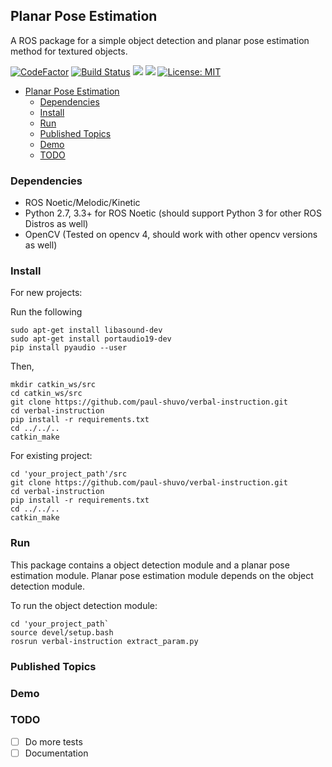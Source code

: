 ## Planar Pose Estimation

A ROS package for a simple object detection and planar pose estimation method for textured objects.

[![CodeFactor](https://www.codefactor.io/repository/github/paul-shuvo/verbal-instruction/badge)](https://www.codefactor.io/repository/github/paul-shuvo/verbal-instruction)
[![Build Status](https://app.travis-ci.com/paul-shuvo/verbal-instruction.svg?branch=main)](https://app.travis-ci.com/paul-shuvo/verbal-instruction)
![](https://img.shields.io/badge/ROS-Noetic%20%7C%20Melodic%20%7C%20Kinetic-blue)
![](https://img.shields.io/badge/Python-2.7%20%7C%203.3+-green)
[![License: MIT](https://img.shields.io/badge/license-MIT-blue)](https://opensource.org/licenses/MIT)




<!-- ## Table of contents -->
- [Planar Pose Estimation](#planar-pose-estimation)
  - [Dependencies](#dependencies)
  - [Install](#install)
  - [Run](#run)
  - [Published Topics](#published-topics)
  - [Demo](#demo)
  - [TODO](#todo)

### Dependencies

- ROS Noetic/Melodic/Kinetic
- Python 2.7, 3.3+ for ROS Noetic (should support Python 3 for other ROS Distros as well)
- OpenCV (Tested on opencv 4, should work with other opencv versions as well)

### Install
For new projects:

Run the following

```
sudo apt-get install libasound-dev
sudo apt-get install portaudio19-dev
pip install pyaudio --user
```

Then,

```
mkdir catkin_ws/src
cd catkin_ws/src
git clone https://github.com/paul-shuvo/verbal-instruction.git
cd verbal-instruction
pip install -r requirements.txt
cd ../../..
catkin_make
```

For existing project:

```
cd 'your_project_path'/src
git clone https://github.com/paul-shuvo/verbal-instruction.git
cd verbal-instruction
pip install -r requirements.txt
cd ../../..
catkin_make
```

### Run

This package contains a object detection module and a planar pose estimation module. Planar pose estimation module depends on the object detection module.

To run the object detection module:
```
cd 'your_project_path`
source devel/setup.bash
rosrun verbal-instruction extract_param.py
```

### Published Topics



### Demo



### TODO

- [ ] Do more tests
- [ ] Documentation